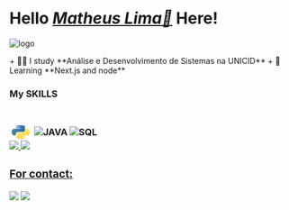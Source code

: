  <h1>Hello <a href="https://www.linkedin.com/in/matheus-banqueiro-lima-b594031a2/"><i>Matheus Lima🖖</i></a> Here!</h1>
 <div align="left">
  
 ![logo](https://github.com/Matheubanqueiro/Matheubanqueiro/assets/101984947/34e28a95-e3bc-42c1-86b7-434163af48a6)
  
</div>
+ 👨‍💻 I study **Análise e Desenvolvimento de Sistemas na UNICID**
+ 🧠 Learning **Next.js and node**


<h3> My SKILLS <h3>
<div style="display: inline_block"><br>
  <img align="center" alt="Python" height="30" width="40" src="https://raw.githubusercontent.com/devicons/devicon/master/icons/python/python-original.svg">
 <img align="center" alt="JAVA" height="50" width="60" src="https://cdn.jsdelivr.net/gh/devicons/devicon/icons/java/java-original-wordmark.svg">
  <img align="center" alt="SQL" height="50" width="60" src="https://cdn.jsdelivr.net/gh/devicons/devicon/icons/microsoftsqlserver/microsoftsqlserver-plain-wordmark.svg">
</div>
<a href="https://www.linkedin.com/in/matheus-banqueiro-lima-b594031a2/" target="blank">
<div>
  <a href="https://github.com/Matheubanqueiro">
  <img height="180em" src="https://github-readme-stats.vercel.app/api?username=Matheubanqueiro&show_icons=true&theme=dark&include_all_commits=true&count_private=true"/>
  <img height="150em" src="https://github-readme-stats.vercel.app/api/top-langs/?username=Matheubanqueiro&layout=compact&langs_count=7&theme=dark"/>
</div>


 <h3>For contact:</h3>
<a href="https://www.linkedin.com/in/matheus-banqueiro-lima-b594031a2/" target="_blank"><img src="https://img.shields.io/badge/-LinkedIn-%230077B5?style=for-the-badge&logo=linkedin&logoColor=white" target="_blank"></a>
<a href = "mailto:mbanqueirolima@gmail.com"><img src="https://img.shields.io/badge/-Gmail-%23333?style=for-the-badge&logo=gmail&logoColor=red" target="_blank"></a>
 <!-- ![Snake animation](https://github.com/Matheubanqueiro/Matheubanqueiro/blob/output/github-contribution-grid-snake.svg) -->



